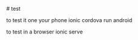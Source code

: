 

# test 

to test it one your phone
    ionic cordova run android

to test in a browser
    ionic serve
